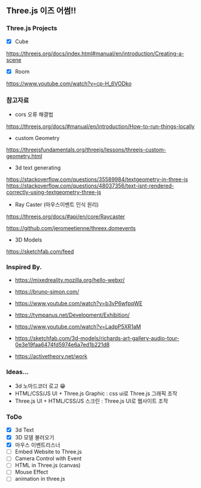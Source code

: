 ## Three.js 이즈 어썸!!

### Three.js Projects

- [x] Cube

https://threejs.org/docs/index.html#manual/en/introduction/Creating-a-scene

- [x] Room

https://www.youtube.com/watch?v=cp-H_6VODko

### 참고자료

- cors 오류 해결법

https://threejs.org/docs/#manual/en/introduction/How-to-run-things-locally

- custom Geometry

https://threejsfundamentals.org/threejs/lessons/threejs-custom-geometry.html

- 3d text generating

https://stackoverflow.com/questions/35589984/textgeometry-in-three-js
https://stackoverflow.com/questions/48037356/text-isnt-rendered-correctly-using-textgeometry-three-js

- Ray Caster (마우스이벤트 인식 원리)

https://threejs.org/docs/#api/en/core/Raycaster

https://github.com/jeromeetienne/threex.domevents

- 3D Models

https://sketchfab.com/feed

### Inspired By.

- https://mixedreality.mozilla.org/hello-webxr/

- https://bruno-simon.com/

- https://www.youtube.com/watch?v=b3vP6wfpqWE

- https://tympanus.net/Development/Exhibition/

- https://www.youtube.com/watch?v=LadpP5XR1aM

- https://sketchfab.com/3d-models/richards-art-gallery-audio-tour-0e3e19faa6474fd5974e6a7ed1b221d8

- https://activetheory.net/work

### Ideas...

- 3d 노마드코더 로고 😁
- HTML/CSS/JS UI + Three.js Graphic : css ui로 Three.js 그래픽 조작
- Three.js UI + HTML/CSS/JS 스크린 : Three.js UI로 웹사이트 조작

### ToDo

- [x] 3d Text
- [x] 3D 모델 불러오기
- [x] 마우스 이벤트리스너
- [ ] Embed Website to Three.js
- [ ] Camera Control with Event
- [ ] HTML in Three.js (canvas)
- [ ] Mouse Effect
- [ ] animation in three.js
